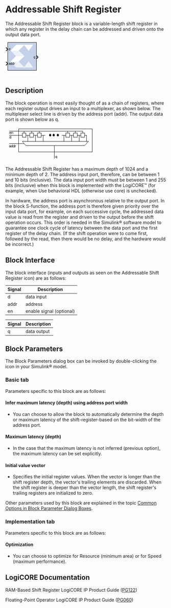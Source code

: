 # Addressable Shift Register

The Addressable Shift Register block is a variable-length shift
register in which any register in the delay chain can be addressed and
driven onto the output data port.

![](./Images/block.png)

## Description 
The block operation is most easily thought of as a chain of registers,
where each register output drives an input to a multiplexer, as shown
below. The multiplexer select line is driven by the address port (addr).
The output data port is shown below as q.

  
![](./Images/jrq1538085427893.png)  

The Addressable Shift Register has a maximum depth of 1024 and a minimum
depth of 2. The address input port, therefore, can be between 1 and 10
bits (inclusive). The data input port width must be between 1 and 255
bits (inclusive) when this block is implemented with the
LogiCORE™ (for example, when Use behavioral HDL (otherwise use core) is
unchecked).

In hardware, the address port is asynchronous relative to the output
port. In the block S-function, the address port is therefore given
priority over the input data port, for example, on each successive
cycle, the addressed data value is read from the register and driven to
the output before the shift operation occurs. This order is needed in
the Simulink® software model to guarantee one clock cycle of latency
between the data port and the first register of the delay chain. (If the
shift operation were to come first, followed by the read, then there
would be no delay, and the hardware would be incorrect.)

## Block Interface

The block interface (inputs and outputs as seen on the Addressable Shift
Register icon) are as follows:

| Signal | Description              |
|--------|--------------------------|
| d      | data input               |
| addr   | address                  |
| en     | enable signal (optional) |



| Signal | Description |
|--------|-------------|
| q      | data output |



## Block Parameters

The Block Parameters dialog box can be invoked by double-clicking the
icon in your Simulink® model.

### Basic tab  
Parameters specific to this block are as follows:

#### Infer maximum latency (depth) using address port width  
* You can choose to allow the block to automatically determine the depth
or maximum latency of the shift-register-based on the bit-width of the
address port.

#### Maximum latency (depth)  
* In the case that the maximum latency is not inferred (previous option),
the maximum latency can be set explicitly.

#### Initial value vector  
* Specifies the initial register values. When the vector is longer than
the shift register depth, the vector's trailing elements are discarded.
When the shift register is deeper than the vector length, the shift
register's trailing registers are initialized to zero.

Other parameters used by this block are explained in the topic [Common
Options in Block Parameter Dialog
Boxes](common-options-in-block-parameter-dialog-boxes-aa1032308.html).

### Implementation tab  
Parameters specific to this block are as follows:

#### Optimization  
* You can choose to optimize for Resource (minimum area) or for Speed
(maximum performance).

## LogiCORE Documentation

RAM-Based Shift Register LogiCORE IP Product Guide
([PG122](https://www.xilinx.com/cgi-bin/docs/ipdoc?c=c_shift_ram;v=latest;d=pg122-c-shift-ram.pdf))

Floating-Point Operator LogiCORE IP Product Guide
([PG060](https://www.xilinx.com/cgi-bin/docs/ipdoc?c=floating_point;v=latest;d=pg060-floating-point.pdf))
